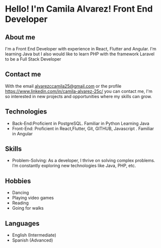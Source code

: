 # Hello! I'm Camila Alvarez! Front End  Developer
## About me 
I'm a Front End Developer with experience in React, Flutter and Angular. I'm learning Java but I also would like to learn PHP with the framework Laravel to be a Full Stack Developer

## Contact me 

With the email alvarezccamila25@gmail.com or the profile https://www.linkedin.com/in/camila-alvarez-25c/  you can contact me, I'm so interested in new projects and opportunities where my skills can grow.

## Technologies
- Back-End:Proficient in PostgreSQL. Familiar in Python Learning Java
- Front-End: Proficient in React,Flutter, Git, GITHUB, Javascript . Familiar in Angular
  
## Skills
- Problem-Solving: As a developer, I thrive on solving complex problems. I’m constantly exploring new technologies like Java, PHP, etc. 

## Hobbies
- Dancing
- Playing video games
- Reading
- Going for walks 

## Languages
- English (Intermediate)
- Spanish (Advanced) 
